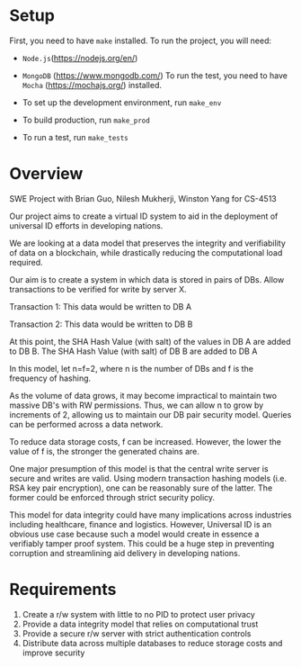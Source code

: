 # Setup

First, you need to have `make` installed. To run the project, you will need:
* `Node.js`(https://nodejs.org/en/)
* `MongoDB` (https://www.mongodb.com/)
To run the test, you need to have `Mocha` (https://mochajs.org/) installed.
  
* To set up the development environment, run `make_env`
* To build production, run `make_prod`
* To run a test, run `make_tests`

# Overview
SWE Project with Brian Guo, Nilesh Mukherji, Winston Yang for CS-4513

Our project aims to create a virtual ID system to aid in the deployment of universal ID efforts in developing nations.

We are looking at a data model that preserves the integrity and verifiability of data on a blockchain, while drastically reducing the computational load required.

Our aim is to create a system in which data is stored in pairs of DBs. Allow transactions to be verified for write by server X. 

Transaction 1: This data would be written to DB A

Transaction 2: This data would be written to DB B

At this point, the SHA Hash Value (with salt) of the values in DB A are added to DB B. The SHA Hash Value (with salt) of DB B are added to DB A

In this model, let n=f=2, where n is the number of DBs and f is the frequency of hashing.

As the volume of data grows, it may become impractical to maintain two massive DB's with RW permissions. Thus, we can allow n to grow by increments of 2, allowing us to maintain our DB pair security model. Queries can be performed across a data network. 

To reduce data storage costs, f can be increased. However, the lower the value of f is, the stronger the generated chains are. 

One major presumption of this model is that the central write server is secure and writes are valid. Using modern transaction hashing models (i.e. RSA key pair encryption), one can be reasonably sure of the latter. The former could be enforced through strict security policy.

This model for data integrity could have many implications across industries including healthcare, finance and logistics. However, Universal ID is an obvious use case because such a model would create in essence a verifiably tamper proof system. This could be a huge step in preventing corruption and streamlining aid delivery in developing nations. 

# Requirements
1. Create a r/w system with little to no PID to protect user privacy
2. Provide a data integrity model that relies on computational trust
3. Provide a secure r/w server with strict authentication controls
4. Distribute data across multiple databases to reduce storage costs and improve security
